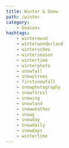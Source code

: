 ```yaml
---
title: Winter & Snow
path: /winter
category: 
    - Seasons
hashtags:
    - ⁣wintermood 
    - winterwonderland 
    - wintervibes 
    - winterseason 
    - wintertime 
    - winterphoto 
    - snowfall 
    - snowytrees 
    - firstsnowfall 
    - snowphotography 
    - snowforest 
    - snowing 
    - snowland 
    - snowweather 
    - snowy 
    - snowday 
    - snowdaily 
    - snowdays 
    - wintertime 
---
```

